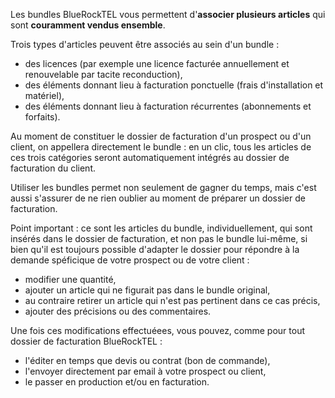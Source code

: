 Les bundles BlueRockTEL vous permettent d'**associer plusieurs articles** qui sont **couramment vendus ensemble**.

Trois types d'articles peuvent être associés au sein d'un bundle :
- des licences (par exemple une licence facturée annuellement et renouvelable par tacite reconduction),
- des éléments donnant lieu à facturation ponctuelle (frais d'installation et matériel),
- des éléments donnant lieu à facturation récurrentes (abonnements et forfaits).

Au moment de constituer le dossier de facturation d'un prospect ou d'un client, on appellera directement le bundle : en un clic, tous les articles de ces trois catégories seront automatiquement intégrés au dossier de facturation du client.

Utiliser les bundles permet non seulement de gagner du temps, mais c'est aussi s'assurer de ne rien oublier au moment de préparer un dossier de facturation.

Point important : ce sont les articles du bundle, individuellement, qui sont insérés dans le dossier de facturation, et non pas le bundle lui-même, si bien qu'il est toujours possible d'adapter le dossier pour répondre à la demande spéficique de votre prospect ou de votre client : 
- modifier une quantité,
- ajouter un article qui ne figurait pas dans le bundle original,
- au contraire retirer un article qui n'est pas pertinent dans ce cas précis,
- ajouter des précisions ou des commentaires.

Une fois ces modifications effectuéees, vous pouvez, comme pour tout dossier de facturation BlueRockTEL : 
- l'éditer en temps que devis ou contrat (bon de commande),
- l'envoyer directement par email à votre prospect ou client,
- le passer en production et/ou en facturation.